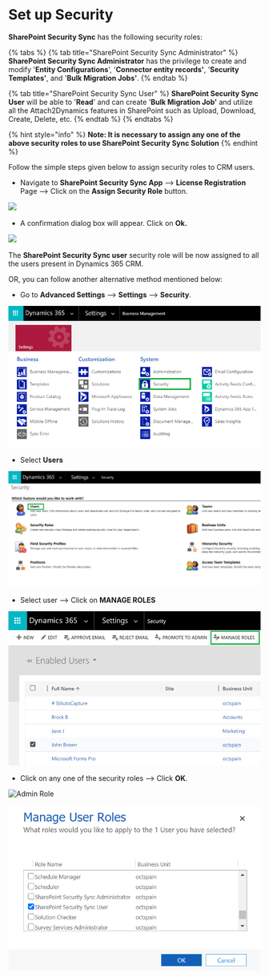 # Set up Security

**SharePoint Security Sync** has the following security roles:

{% tabs %}
{% tab title="SharePoint Security Sync Administrator" %}
**SharePoint Security Sync Administrator** has the privilege to create and modify '**Entity Configurations**', '**Connector entity records'**, '**Security Templates'**, and '**Bulk Migration Jobs'**.
{% endtab %}

{% tab title="SharePoint Security Sync User" %}
**SharePoint Security Sync User** will be able to '**Read**' and can create '**Bulk Migration Job'** and utilize all the Attach2Dynamics features in SharePoint such as Upload, Download, Create, Delete, etc.
{% endtab %}
{% endtabs %}

{% hint style="info" %}
**Note: It is necessary to assign any one of the above security roles to use SharePoint Security Sync Solution**
{% endhint %}

Follow the simple steps given below to assign security roles to CRM users.

* Navigate to **SharePoint Security Sync App** --> **License Registration** Page --> Click on the **Assign Security Role** button.

![](../../.gitbook/assets/Sec\_1.png)

* A confirmation dialog box will appear. Click on **Ok.**

![](../../.gitbook/assets/Sec\_2.png)

The **SharePoint Security Sync user** security role will be now assigned to all the users present in Dynamics 365 CRM.

OR, you can follow another alternative method mentioned below:

* Go to **Advanced Settings** --> **Settings** --> **Security**.

![](<../../.gitbook/assets/f (5).png>)

* Select **Users**

![](<../../.gitbook/assets/g (3).png>)

* Select user --> Click on **MANAGE ROLES**

![](<../../.gitbook/assets/i coopy.png>)

* Click on any one of the security roles --> Click **OK**.

![Admin Role](<../../.gitbook/assets/Set Security\_1 (1).png>)

![User Role](../../.gitbook/assets/i.png)
